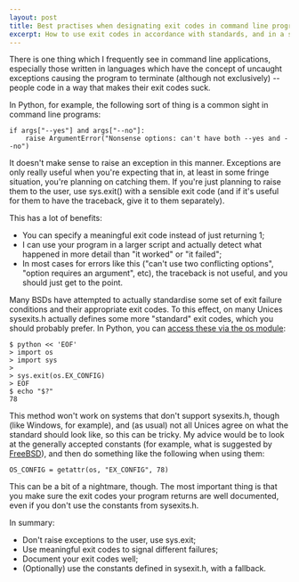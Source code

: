 ```yaml
---
layout: post
title: Best practises when designating exit codes in command line programs
excerpt: How to use exit codes in accordance with standards, and in a sane way.
---
```


There is one thing which I frequently see in command line applications,
especially those written in languages which have the concept of uncaught
exceptions causing the program to terminate (although not exclusively) --
people code in a way that makes their exit codes suck.

In Python, for example, the following sort of thing is a common sight in
command line programs:

    if args["--yes"] and args["--no"]:
        raise ArgumentError("Nonsense options: can't have both --yes and --no")

It doesn't make sense to raise an exception in this manner. Exceptions are only
really useful when you're expecting that in, at least in some fringe situation,
you're planning on catching them. If you're just planning to raise them to the
user, use sys.exit() with a sensible exit code (and if it's useful for them to
have the traceback, give it to them separately).

This has a lot of benefits:

- You can specify a meaningful exit code instead of just returning 1;
- I can use your program in a larger script and actually detect what happened
  in more detail than "it worked" or "it failed";
- In most cases for errors like this ("can't use two conflicting options",
  "option requires an argument", etc), the traceback is not useful, and you
  should just get to the point.

Many BSDs have attempted to actually standardise some set of exit failure
conditions and their appropriate exit codes. To this effect, on many Unices
sysexits.h actually defines some more "standard" exit codes, which you should
probably prefer. In Python, you can [access these via the os module][osexit]:

    $ python << 'EOF'
    > import os
    > import sys
    >
    > sys.exit(os.EX_CONFIG)
    > EOF
    $ echo "$?"
    78

This method won't work on systems that don't support sysexits.h, though (like
Windows, for example), and (as usual) not all Unices agree on what the standard
should look like, so this can be tricky. My advice would be to look at the
generally accepted constants (for example, what is suggested by
[FreeBSD][fbsdsysexits]), and then do something like the following when using
them:

    OS_CONFIG = getattr(os, "EX_CONFIG", 78)

This can be a bit of a nightmare, though. The most important thing is that you
make sure the exit codes your program returns are well documented, even if you
don't use the constants from sysexits.h.

In summary:

- Don't raise exceptions to the user, use sys.exit;
- Use meaningful exit codes to signal different failures;
- Document your exit codes well;
- (Optionally) use the constants defined in sysexit.h, with a fallback.

[osexit]: http://docs.python.org/3/library/os#os.EX_OK
[fbsdsysexits]: http://www.freebsd.org/cgi/man.cgi?query=sysexits

